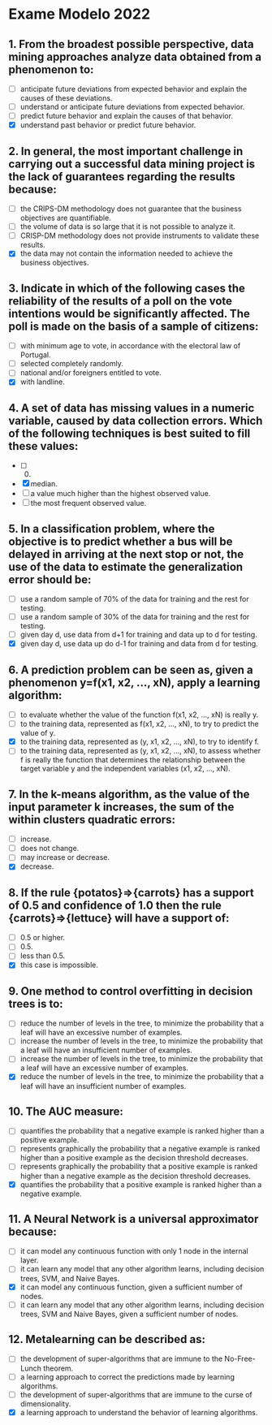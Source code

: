 # Exame Modelo 2022

## 1. From the broadest possible perspective, data mining approaches analyze data obtained from a phenomenon to:
- [ ] anticipate future deviations from expected behavior and explain the causes of these deviations.
- [ ] understand or anticipate future deviations from expected behavior.
- [ ] predict future behavior and explain the causes of that behavior.
- [x] understand past behavior or predict future behavior.

## 2. In general, the most important challenge in carrying out a successful data mining project is the lack of guarantees regarding the results because:
- [ ] the CRIPS-DM methodology does not guarantee that the business objectives are quantifiable.
- [ ] the volume of data is so large that it is not possible to analyze it.
- [ ] CRISP-DM methodology does not provide instruments to validate these results.
- [x] the data may not contain the information needed to achieve the business objectives.

## 3. Indicate in which of the following cases the reliability of the results of a poll on the vote intentions would be significantly affected. The poll is made on the  basis of a sample of citizens:
- [ ] with minimum age to vote, in accordance with the electoral law of Portugal.
- [ ] selected completely randomly.
- [ ] national and/or foreigners entitled to vote.
- [x] with landline.

## 4. A set of data has missing values in a numeric variable, caused by data collection errors. Which of the following techniques is best suited to fill these values:
- [ ] 0.
- [x] median.
- [ ] a value much higher than the highest observed value.
- [ ] the most frequent observed value.

## 5. In a classification problem, where the objective is to predict whether a bus will be delayed in arriving at the next stop or not, the use of the data to estimate the generalization error should be:
- [ ] use a random sample of 70% of the data for training and the rest for testing.
- [ ] use a random sample of 30% of the data for training and the rest for testing.
- [ ] given day d, use data from d+1 for training and data up to d for testing.
- [x] given day d, use data up do d-1 for training and data from d for testing.

## 6. A prediction problem can be seen as, given a phenomenon y=f(x1, x2, ..., xN), apply a learning algorithm:
- [ ] to evaluate whether the value of the function f(x1, x2, ..., xN) is really y.
- [ ] to the training data, represented as f(x1, x2, ..., xN), to try to predict the value of y.
- [x] to the training data, represented as (y, x1, x2, ..., xN), to try to identify f.
- [ ] to the training data, represented as (y, x1, x2, ..., xN), to assess whether f is really the function that determines the relationship between the target variable y and the independent variables (x1, x2, ..., xN).

## 7. In the k-means algorithm, as the value of the input parameter k increases, the sum of the within clusters quadratic errors:
- [ ] increase.
- [ ] does not change.
- [ ] may increase or decrease.
- [x] decrease.

## 8. If the rule {potatos}=>{carrots} has a support of 0.5 and confidence of 1.0 then the rule {carrots}=>{lettuce} will have a support of:
- [ ] 0.5 or higher.
- [ ] 0.5.
- [ ] less than 0.5.
- [x] this case is impossible.

## 9. One method to control overfitting in decision trees is to:
- [ ] reduce the number of levels in the tree, to minimize the probability that a leaf will have an excessive number of examples.
- [ ] increase the number of levels in the tree, to minimize the probability that a leaf will have an insufficient number of examples.
- [ ] increase the number of levels in the tree, to minimize the probability that a leaf will have an excessive number of examples.
- [x] reduce the number of levels in the tree, to minimize the probability that a leaf will have an insufficient number of examples.

## 10. The AUC measure:
- [ ] quantifies the probability that a negative example is ranked higher than a positive example.
- [ ] represents graphically the probability that a negative example is ranked higher than a positive example as the decision threshold decreases.
- [ ] represents graphically the probability that a positive example is ranked higher than a negative example as the decision threshold decreases.
- [x] quantifies the probability that a positive example is ranked higher than a negative example.

## 11. A Neural Network is a universal approximator because:
- [ ] it can model any continuous function with only 1 node in the internal layer.
- [ ] it can learn any model that any other algorithm learns, including decision trees, SVM, and Naive Bayes.
- [x] it can model any continuous function, given a sufficient number of nodes.
- [ ] it can learn any model that any other algorithm learns, including decision trees, SVM and Naive Bayes, given a sufficient number of nodes.

## 12. Metalearning can be described as:
- [ ] the development of super-algorithms that are immune to the No-Free-Lunch theorem.
- [ ] a learning approach to correct the predictions made by learning algorithms.
- [ ] the development of super-algorithms that are immune to the curse of dimensionality.
- [x] a learning approach to understand the behavior of learning algorithms.